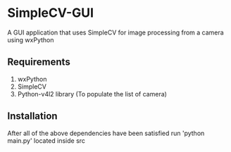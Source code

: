 # SimpleCV-GUI

A GUI application that uses SimpleCV for image processing from a camera using wxPython

Requirements
------------
1) wxPython
2) SimpleCV
3) Python-v4l2 library (To populate the list of camera)

Installation
------------
After all of the above dependencies have been satisfied run 'python main.py' located inside src
